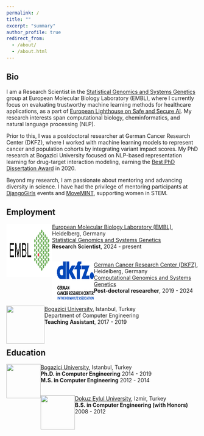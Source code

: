 ```yaml
---
permalink: /
title: ""
excerpt: "summary"
author_profile: true
redirect_from: 
  - /about/
  - /about.html
---
```


## Bio 
I am a Research Scientist in the [Statistical Genomics and Systems Genetics](https://www.embl.org/groups/stegle/) group  at European Molecular Biology Laboratory (EMBL), where I currently focus on evaluating trustworthy machine learning methods for healthcare applications, as a part of [European Lighthouse on Safe and Secure AI](https://elsa-ai.eu). My research interests span computational biology, cheminformatics, and natural language processing (NLP). 

Prior to this, I was a postdoctoral researcher at German Cancer Research Center (DKFZ), where I worked with machine learning models to represent cancer and population cohorts by integrating variant impact scores. My PhD research at Bogazici University focused on NLP-based representation learning for drug-target interaction modeling, earning the [Best PhD Dissertation Award](https://www.cmpe.boun.edu.tr/news/hakime-öztürk-receives-bap-dissertation-award) in 2020.

Beyond my research, I am passionate about mentoring and advancing diversity in science. I have had the privilege of mentoring participants at [DjangoGirls](https://djangogirls.org/istanbul/) events and [MoveMINT](https://www.hs-mannheim.de/gleichstellung/movemint.html), supporting women in STEM. 

## Employment


<img align="left" width="120" height="140" src="../images/EMBL.png">

   [European Molecular Biology Laboratory (EMBL)](https://www.embl.org), Heidelberg, Germany <br/>
   [Statistical Genomics and Systems Genetics](https://www.embl.org/groups/stegle/) <br/>
   **Research Scientist**,    2024 - present<br/>
   <br/>


<img align="left" width="110" height="110" src="../images/dkfz.png">

   [German Cancer Research Center (DKFZ)](https://www.dkfz.de/en/index.html), Heidelberg, Germany <br/>
   [Computational Genomics and Systems Genetics](https://www.dkfz.de/en/bioinformatik-genomik-systemgenetik/) <br/>
   **Post-doctoral researcher**,    2019 - 2024<br/>
   <br/>

<img align="left" width="100" height="100" src="https://upload.wikimedia.org/wikipedia/en/7/76/Boğaziçi_University_logo.svg">

   [Bogazici University](http://boun.edu.tr/), Istanbul, Turkey<br/>
   Department of Computer Engineering  
   **Teaching Assistant**,    2017 - 2019<br/>
   

 <br/>




## Education


<img align="left" width="90" height="90" src="https://upload.wikimedia.org/wikipedia/en/7/76/Boğaziçi_University_logo.svg">

   [Bogazici University](http://boun.edu.tr/), Istanbul, Turkey<br/>
   **Ph.D. in Computer Engineering**    2014 - 2019<br/>
   **M.S. in Computer Engineering**     2012 - 2014<br/>
   <br/>

<img align="left" width="90" height="90" src="https://upload.wikimedia.org/wikipedia/tr/1/1e/Deu_logo.png">

   [Dokuz Eylul University](http://www.deu.edu.tr/), Izmir, Turkey<br/>
   **B.S. in Computer Engineering (with Honors)**    2008 - 2012<br/>

 <br/>


